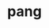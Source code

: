 ---
category: 4-letters
denotation: null
name: pang
reference_link: https://www.etymonline.com/word/pang
root_language: null
root_name: null
title: pang
type: free
word_sums:
- respelling: pang
  sum: 'Pang + '
---